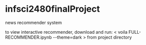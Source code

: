 # infsci2480finalProject
news recommender system

to view interactive recommender, download and run: 
< voila FULL-RECOMMENDER.ipynb --theme=dark >
from project directory
